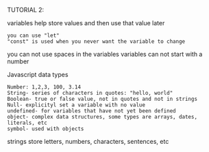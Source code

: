TUTORIAL 2:

variables help store values and then use that value later

    you can use "let"
    "const" is used when you never want the variable to change

you can not use spaces in the variables
variables can not start with a number

Javascript data types

    Number: 1,2,3, 100, 3.14
    String- series of characters in quotes: "hello, world" 
    Boolean- true or false value, not in quotes and not in strings
    Null- explicityl set a variable with no value
    undefined- for variables that have not yet been defined
    object- complex data structures, some types are arrays, dates, literals, etc
    symbol- used with objects


strings store letters, numbers, characters, sentences, etc